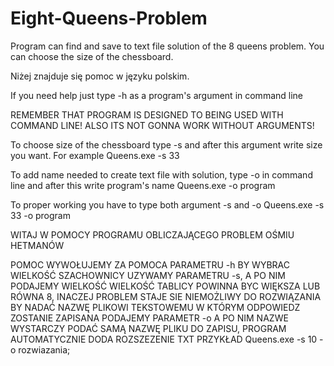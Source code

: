 # Eight-Queens-Problem
Program can find and save to text file solution of the 8 queens problem. You can choose the size of the chessboard.

Niżej znajduje się pomoc w języku polskim.

If you need help just type -h as a program's argument in command line

REMEMBER THAT PROGRAM IS DESIGNED TO BEING USED WITH COMMAND LINE! ALSO ITS NOT GONNA WORK WITHOUT ARGUMENTS!

To choose size of the chessboard type -s and after this argument write size you want. For example
  Queens.exe -s 33
  
To add name needed to create text file with solution, type -o in command line and after this write program's name
  Queens.exe -o program
  
To proper working you have to type both argument -s and -o
  Queens.exe -s 33 -o program
  
  
WITAJ W POMOCY PROGRAMU OBLICZAJĄCEGO PROBLEM OŚMIU HETMANÓW

POMOC WYWOŁUJEMY ZA POMOCA PARAMETRU -h
BY WYBRAC WIELKOŚĆ SZACHOWNICY UZYWAMY PARAMETRU -s,  A PO NIM PODAJEMY WIELKOŚĆ
WIELKOŚĆ TABLICY POWINNA BYC WIĘKSZA LUB RÓWNA 8, INACZEJ PROBLEM STAJE SIE NIEMOŻLIWY DO ROZWIĄZANIA
BY NADAĆ NAZWĘ PLIKOWI TEKSTOWEMU W KTÓRYM ODPOWIEDZ ZOSTANIE ZAPISANA PODAJEMY PARAMETR -o A PO NIM NAZWE
WYSTARCZY PODAĆ SAMĄ NAZWĘ PLIKU DO ZAPISU, PROGRAM AUTOMATYCZNIE DODA ROZSZEZENIE TXT
PRZYKŁAD Queens.exe -s 10 -o rozwiazania;
  

